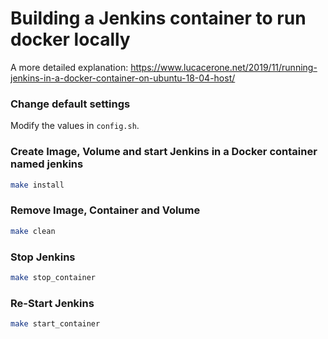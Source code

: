 # Building a Jenkins container to run docker locally

A more detailed explanation: https://www.lucacerone.net/2019/11/running-jenkins-in-a-docker-container-on-ubuntu-18-04-host/

### Change default settings

Modify the values in `config.sh`.


### Create Image, Volume and start Jenkins in a Docker container named jenkins

```bash
make install
```

### Remove Image, Container and Volume

```bash
make clean
```

### Stop Jenkins

```bash
make stop_container
```

### Re-Start Jenkins

```bash
make start_container
```

